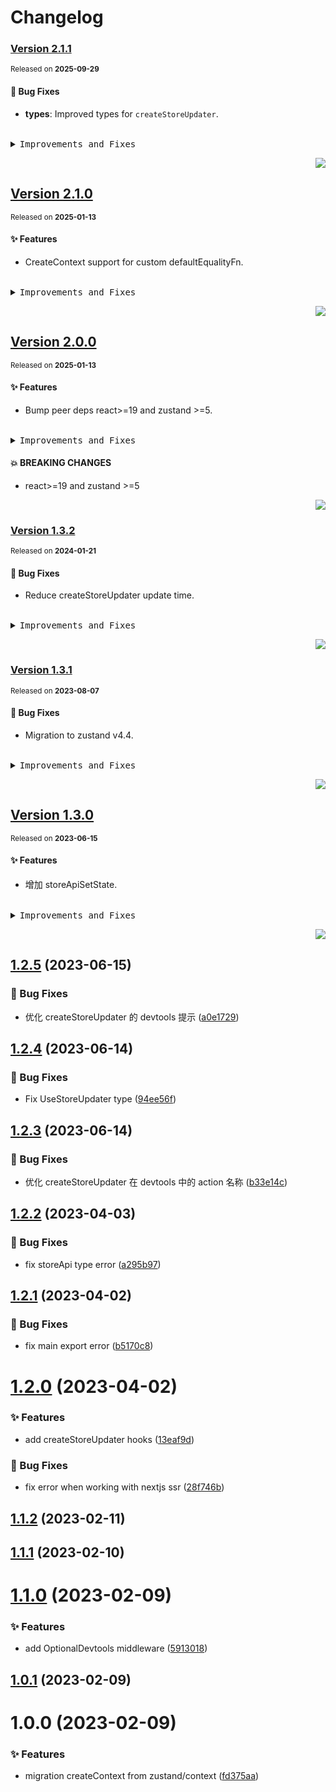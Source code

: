 # Changelog

### [Version&nbsp;2.1.1](https://github.com/arvinxx/zustand-utils/compare/v2.1.0...v2.1.1)

<sup>Released on **2025-09-29**</sup>

#### 🐛 Bug Fixes

- **types**: Improved types for `createStoreUpdater`.

<br/>

<details>
<summary><kbd>Improvements and Fixes</kbd></summary>

#### What's fixed

- **types**: Improved types for `createStoreUpdater`, closes [#5](https://github.com/arvinxx/zustand-utils/issues/5) ([4c6274d](https://github.com/arvinxx/zustand-utils/commit/4c6274d))

</details>

<div align="right">

[![](https://img.shields.io/badge/-BACK_TO_TOP-151515?style=flat-square)](#readme-top)

</div>

## [Version&nbsp;2.1.0](https://github.com/arvinxx/zustand-utils/compare/v2.0.0...v2.1.0)

<sup>Released on **2025-01-13**</sup>

#### ✨ Features

- CreateContext support for custom defaultEqualityFn.

<br/>

<details>
<summary><kbd>Improvements and Fixes</kbd></summary>

#### What's improved

- CreateContext support for custom defaultEqualityFn, closes [#3](https://github.com/arvinxx/zustand-utils/issues/3) ([4b71b99](https://github.com/arvinxx/zustand-utils/commit/4b71b99))

</details>

<div align="right">

[![](https://img.shields.io/badge/-BACK_TO_TOP-151515?style=flat-square)](#readme-top)

</div>

## [Version&nbsp;2.0.0](https://github.com/arvinxx/zustand-utils/compare/v1.3.2...v2.0.0)

<sup>Released on **2025-01-13**</sup>

#### ✨ Features

- Bump peer deps react>=19 and zustand >=5.

<br/>

<details>
<summary><kbd>Improvements and Fixes</kbd></summary>

#### What's improved

- Bump peer deps react>=19 and zustand >=5, closes [#4](https://github.com/arvinxx/zustand-utils/issues/4) ([a3f95ac](https://github.com/arvinxx/zustand-utils/commit/a3f95ac))

</details>

#### 💥 BREAKING CHANGES

- react>=19 and zustand >=5

<div align="right">

[![](https://img.shields.io/badge/-BACK_TO_TOP-151515?style=flat-square)](#readme-top)

</div>

### [Version&nbsp;1.3.2](https://github.com/arvinxx/zustand-utils/compare/v1.3.1...v1.3.2)

<sup>Released on **2024-01-21**</sup>

#### 🐛 Bug Fixes

- Reduce createStoreUpdater update time.

<br/>

<details>
<summary><kbd>Improvements and Fixes</kbd></summary>

#### What's fixed

- Reduce createStoreUpdater update time ([53d2c2c](https://github.com/arvinxx/zustand-utils/commit/53d2c2c))

</details>

<div align="right">

[![](https://img.shields.io/badge/-BACK_TO_TOP-151515?style=flat-square)](#readme-top)

</div>

### [Version&nbsp;1.3.1](https://github.com/arvinxx/zustand-utils/compare/v1.3.0...v1.3.1)

<sup>Released on **2023-08-07**</sup>

#### 🐛 Bug Fixes

- Migration to zustand v4.4.

<br/>

<details>
<summary><kbd>Improvements and Fixes</kbd></summary>

#### What's fixed

- Migration to zustand v4.4, closes [#1](https://github.com/arvinxx/zustand-utils/issues/1) ([ccdd5e0](https://github.com/arvinxx/zustand-utils/commit/ccdd5e0))

</details>

<div align="right">

[![](https://img.shields.io/badge/-BACK_TO_TOP-151515?style=flat-square)](#readme-top)

</div>

## [Version&nbsp;1.3.0](https://github.com/arvinxx/zustand-utils/compare/v1.2.5...v1.3.0)

<sup>Released on **2023-06-15**</sup>

#### ✨ Features

- 增加 storeApiSetState.

<br/>

<details>
<summary><kbd>Improvements and Fixes</kbd></summary>

#### What's improved

- 增加 storeApiSetState ([f9df32a](https://github.com/arvinxx/zustand-utils/commit/f9df32a))

</details>

<div align="right">

[![](https://img.shields.io/badge/-BACK_TO_TOP-151515?style=flat-square)](#readme-top)

</div>

## [1.2.5](https://github.com/arvinxx/zustand-utils/compare/v1.2.4...v1.2.5) (2023-06-15)

### 🐛 Bug Fixes

- 优化 createStoreUpdater 的 devtools 提示 ([a0e1729](https://github.com/arvinxx/zustand-utils/commit/a0e1729))

## [1.2.4](https://github.com/arvinxx/zustand-utils/compare/v1.2.3...v1.2.4) (2023-06-14)

### 🐛 Bug Fixes

- Fix UseStoreUpdater type ([94ee56f](https://github.com/arvinxx/zustand-utils/commit/94ee56f))

## [1.2.3](https://github.com/arvinxx/zustand-utils/compare/v1.2.2...v1.2.3) (2023-06-14)

### 🐛 Bug Fixes

- 优化 createStoreUpdater 在 devtools 中的 action 名称 ([b33e14c](https://github.com/arvinxx/zustand-utils/commit/b33e14c))

## [1.2.2](https://github.com/arvinxx/zustand-utils/compare/v1.2.1...v1.2.2) (2023-04-03)

### 🐛 Bug Fixes

- fix storeApi type error ([a295b97](https://github.com/arvinxx/zustand-utils/commit/a295b97))

## [1.2.1](https://github.com/arvinxx/zustand-utils/compare/v1.2.0...v1.2.1) (2023-04-02)

### 🐛 Bug Fixes

- fix main export error ([b5170c8](https://github.com/arvinxx/zustand-utils/commit/b5170c8))

# [1.2.0](https://github.com/arvinxx/zustand-utils/compare/v1.1.2...v1.2.0) (2023-04-02)

### ✨ Features

- add createStoreUpdater hooks ([13eaf9d](https://github.com/arvinxx/zustand-utils/commit/13eaf9d))

### 🐛 Bug Fixes

- fix error when working with nextjs ssr ([28f746b](https://github.com/arvinxx/zustand-utils/commit/28f746b))

## [1.1.2](https://github.com/arvinxx/zustand-utils/compare/v1.1.1...v1.1.2) (2023-02-11)

## [1.1.1](https://github.com/arvinxx/zustand-utils/compare/v1.1.0...v1.1.1) (2023-02-10)

# [1.1.0](https://github.com/arvinxx/zustand-utils/compare/v1.0.1...v1.1.0) (2023-02-09)

### ✨ Features

- add OptionalDevtools middleware ([5913018](https://github.com/arvinxx/zustand-utils/commit/5913018))

## [1.0.1](https://github.com/arvinxx/zustand-utils/compare/v1.0.0...v1.0.1) (2023-02-09)

# 1.0.0 (2023-02-09)

### ✨ Features

- migration createContext from zustand/context ([fd375aa](https://github.com/arvinxx/zustand-utils/commit/fd375aa))
